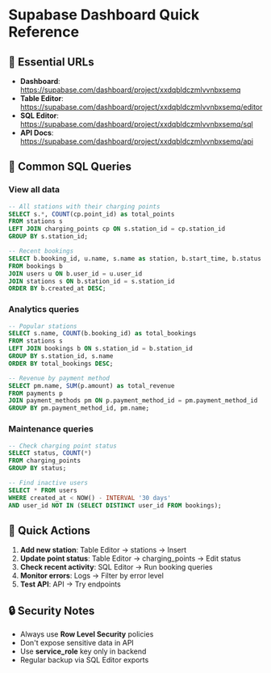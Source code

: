 # Supabase Dashboard Quick Reference

## 🚀 Essential URLs
- **Dashboard**: https://supabase.com/dashboard/project/xxdqbldczmlvvnbxsemq
- **Table Editor**: https://supabase.com/dashboard/project/xxdqbldczmlvvnbxsemq/editor
- **SQL Editor**: https://supabase.com/dashboard/project/xxdqbldczmlvvnbxsemq/sql
- **API Docs**: https://supabase.com/dashboard/project/xxdqbldczmlvvnbxsemq/api

## 📝 Common SQL Queries

### View all data
```sql
-- All stations with their charging points
SELECT s.*, COUNT(cp.point_id) as total_points
FROM stations s
LEFT JOIN charging_points cp ON s.station_id = cp.station_id
GROUP BY s.station_id;

-- Recent bookings
SELECT b.booking_id, u.name, s.name as station, b.start_time, b.status
FROM bookings b
JOIN users u ON b.user_id = u.user_id  
JOIN stations s ON b.station_id = s.station_id
ORDER BY b.created_at DESC;
```

### Analytics queries
```sql
-- Popular stations
SELECT s.name, COUNT(b.booking_id) as total_bookings
FROM stations s
LEFT JOIN bookings b ON s.station_id = b.station_id
GROUP BY s.station_id, s.name
ORDER BY total_bookings DESC;

-- Revenue by payment method
SELECT pm.name, SUM(p.amount) as total_revenue
FROM payments p
JOIN payment_methods pm ON p.payment_method_id = pm.payment_method_id
GROUP BY pm.payment_method_id, pm.name;
```

### Maintenance queries
```sql
-- Check charging point status
SELECT status, COUNT(*) 
FROM charging_points 
GROUP BY status;

-- Find inactive users
SELECT * FROM users 
WHERE created_at < NOW() - INTERVAL '30 days'
AND user_id NOT IN (SELECT DISTINCT user_id FROM bookings);
```

## 🎯 Quick Actions
1. **Add new station**: Table Editor → stations → Insert
2. **Update point status**: Table Editor → charging_points → Edit status
3. **Check recent activity**: SQL Editor → Run booking queries
4. **Monitor errors**: Logs → Filter by error level
5. **Test API**: API → Try endpoints

## 🔒 Security Notes
- Always use **Row Level Security** policies
- Don't expose sensitive data in API
- Use **service_role** key only in backend
- Regular backup via SQL Editor exports